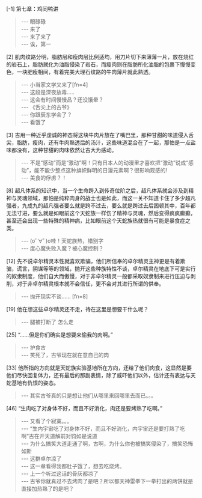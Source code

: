 
[-1] 第七章：鸡同鸭讲
>--- 眼碌碌<br>
>--- 来了<br>
>--- 来了来了<br>
>--- 诶，第一<br>

[2] 肌肉纹路分明，脂肪层和瘦肉层比例适均，用刀片切下来薄薄一片，放在烧红的岩石上，脂肪就化为油脂侵染了岩石，而瘦肉则在脂肪所化油脂的包裹下慢慢变色，一块肥瘦相间，有着完美大理石纹路的牛肉薄片就此熟透。
>--- 小当家文学又来了[fn=4]<br>
>--- 这段是深夜放毒.....<br>
>--- 这会有时间慢慢品？还没饿晕？<br>
>--- 《舌尖上的古爷》<br>
>--- 你跟辰东学会了？<br>
>--- 看饿了<br>

[3] 古用一种近乎虔诚的神态将这块牛肉片放在了嘴巴里，那种甘甜的味道侵入舌尖，脂肪，瘦肉，还有牛肉熟透后的汤汁，这些味道混合在了一起，那怕是一点盐味都没有，这种甘甜的肉味依然让古大为感动。
>--- 不是“感动”而是“激动”啊！只有日本人的动漫里才喜欢把“激动”说成“感动”，能不能少整点这种旗帜鲜明的日漫元素啊？很影响观感的!<br>
>--- 美食的俘虏？！<br>

[8] 超凡体系的知识中，当一个生命跨入到传奇位阶之后，超凡体系就会涉及到精神与灵魂领域，那怕是纯粹肉身的战士也是如此，而这一关不知道卡住了多少超凡强者，九成九的超凡强者要么就是跨不过去，要么就是跨过去后困顿其中，百年都无法寸进，要么就是如眼前这个天蛇族一样伤了精神与灵魂，然后变得疯疯癫癫，甚至还会出现一些特殊的精神病，比如眼前这个天蛇族热就很有可能是暴食症之类。
>--- (σﾟ∀ﾟ)σ哇！天蛇族热，错别字<br>
>--- 度心魔失败入魔？被心魔控制？<br>

[12] 先不说卓尔精灵本性就喜欢欺骗，他们所信奉的卓尔精灵主神更是有着欺骗，谎言，阴谋等等的领域，抛开这些种族特性不谈，卓尔精灵在地底下可是实行的奴隶制度，他们自大而傲慢，对于非卓尔精灵一般都采取奴隶制来进行压迫与剥削，对于非卓尔精灵根本就不会信任，更不会对其进行所谓的供奉。
>--- 抛开现实不谈……
[fn=8]<br>

[19] 他在想这些卓尔精灵还不走，待在这里是想要干什么呢？
>--- 腿被打断了  怎么走<br>

[25] “……但是你们确实是想要来偷我的肉啊。”
>--- 护食古<br>
>--- 笑死了，古爷现在就在意自己的肉<br>

[33] 他所指的方向就是天蛇族实验基地所在方向，还给了他们肉食，这显然是要他们尽快回复体力，还有最后的那副表情，除了威吓他们以外，估计还有表达与天蛇基地有仇恨的姿态。
>--- 其实古爷真的只是想让他们从哪里来回哪里去而已。。。<br>

[46] “生肉吃了对身体不好，而且不好消化，肉还是要烤熟了吃啊。”
>--- 又看了个寂寞。。。<br>
>--- “生内宇宙吃了对身体不好，而且不好消化，内宇宙还是要打熟了吃啊”古在开天道解前对钧如是说道<br>
>--- 为什么搞笑大道走通了啊，古啊，为什么你也被搞笑侵染了，搞笑恐怖如斯<br>
>--- 这群卓尔凉了<br>
>--- 这一章看得我都肚子饿了，想去吃烧烤。<br>
>--- 上一个听过这话的骨灰都凉了<br>
>--- 古爷你就真过不去烤肉了是吧？所以都天神雷拳下一拳打出的两饼就是直接加热熟了的是吧？<br>
